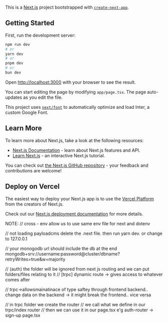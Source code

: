 This is a [Next.js](https://nextjs.org/) project bootstrapped with [`create-next-app`](https://github.com/vercel/next.js/tree/canary/packages/create-next-app).

## Getting Started

First, run the development server:

```bash
npm run dev
# or
yarn dev
# or
pnpm dev
# or
bun dev
```

Open [http://localhost:3000](http://localhost:3000) with your browser to see the result.

You can start editing the page by modifying `app/page.tsx`. The page auto-updates as you edit the file.

This project uses [`next/font`](https://nextjs.org/docs/basic-features/font-optimization) to automatically optimize and load Inter, a custom Google Font.

## Learn More

To learn more about Next.js, take a look at the following resources:

- [Next.js Documentation](https://nextjs.org/docs) - learn about Next.js features and API.
- [Learn Next.js](https://nextjs.org/learn) - an interactive Next.js tutorial.

You can check out [the Next.js GitHub repository](https://github.com/vercel/next.js/) - your feedback and contributions are welcome!

## Deploy on Vercel

The easiest way to deploy your Next.js app is to use the [Vercel Platform](https://vercel.com/new?utm_medium=default-template&filter=next.js&utm_source=create-next-app&utm_campaign=create-next-app-readme) from the creators of Next.js.

Check out our [Next.js deployment documentation](https://nextjs.org/docs/deployment) for more details.


NOTE:
// cross - env allow us to use same env file for next and dotenv

// not loading payloadcms delete the .next file. then run yarn dev. or change to 127.0.0.1

// your monogodb url should include the db at the end
mongodb+srv://username:password@cluster/dbname?retryWrites=true&w=majority

// (auth) the folder will be ignored from next js routing and we can put folders/files relating to it
// [trpc] dynamic route -> gives access to whatever comes after

// trpc->allowsmainatinace of type saftey through frontend backend.. change data on the backend -> it might break the frontend.. vice versa

// in trpc folder we create the router
// we call what we define in our trpc/index router
// then we can use it in our page.tsx e'g auth-router -> sign-up page.tsx
